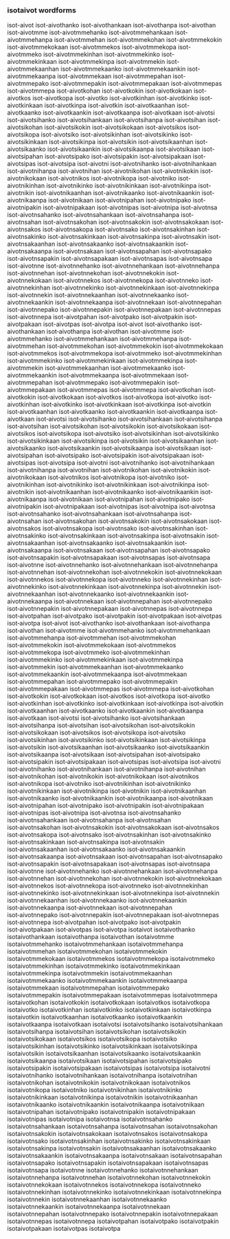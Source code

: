 
### isotaivot wordforms

isot-aivot
isot-aivothanko
isot-aivothankaan
isot-aivothanpa
isot-aivothan
isot-aivotmme
isot-aivotmmehanko
isot-aivotmmehankaan
isot-aivotmmehanpa
isot-aivotmmehan
isot-aivotmmekohan
isot-aivotmmekokin
isot-aivotmmekokaan
isot-aivotmmekos
isot-aivotmmekopa
isot-aivotmmeko
isot-aivotmmekinhan
isot-aivotmmekinko
isot-aivotmmekinkaan
isot-aivotmmekinpa
isot-aivotmmekin
isot-aivotmmekaanhan
isot-aivotmmekaanko
isot-aivotmmekaankin
isot-aivotmmekaanpa
isot-aivotmmekaan
isot-aivotmmepahan
isot-aivotmmepako
isot-aivotmmepakin
isot-aivotmmepakaan
isot-aivotmmepas
isot-aivotmmepa
isot-aivotkohan
isot-aivotkokin
isot-aivotkokaan
isot-aivotkos
isot-aivotkopa
isot-aivotko
isot-aivotkinhan
isot-aivotkinko
isot-aivotkinkaan
isot-aivotkinpa
isot-aivotkin
isot-aivotkaanhan
isot-aivotkaanko
isot-aivotkaankin
isot-aivotkaanpa
isot-aivotkaan
isot-aivotsi
isot-aivotsihanko
isot-aivotsihankaan
isot-aivotsihanpa
isot-aivotsihan
isot-aivotsikohan
isot-aivotsikokin
isot-aivotsikokaan
isot-aivotsikos
isot-aivotsikopa
isot-aivotsiko
isot-aivotsikinhan
isot-aivotsikinko
isot-aivotsikinkaan
isot-aivotsikinpa
isot-aivotsikin
isot-aivotsikaanhan
isot-aivotsikaanko
isot-aivotsikaankin
isot-aivotsikaanpa
isot-aivotsikaan
isot-aivotsipahan
isot-aivotsipako
isot-aivotsipakin
isot-aivotsipakaan
isot-aivotsipas
isot-aivotsipa
isot-aivotni
isot-aivotnihanko
isot-aivotnihankaan
isot-aivotnihanpa
isot-aivotnihan
isot-aivotnikohan
isot-aivotnikokin
isot-aivotnikokaan
isot-aivotnikos
isot-aivotnikopa
isot-aivotniko
isot-aivotnikinhan
isot-aivotnikinko
isot-aivotnikinkaan
isot-aivotnikinpa
isot-aivotnikin
isot-aivotnikaanhan
isot-aivotnikaanko
isot-aivotnikaankin
isot-aivotnikaanpa
isot-aivotnikaan
isot-aivotnipahan
isot-aivotnipako
isot-aivotnipakin
isot-aivotnipakaan
isot-aivotnipas
isot-aivotnipa
isot-aivotnsa
isot-aivotnsahanko
isot-aivotnsahankaan
isot-aivotnsahanpa
isot-aivotnsahan
isot-aivotnsakohan
isot-aivotnsakokin
isot-aivotnsakokaan
isot-aivotnsakos
isot-aivotnsakopa
isot-aivotnsako
isot-aivotnsakinhan
isot-aivotnsakinko
isot-aivotnsakinkaan
isot-aivotnsakinpa
isot-aivotnsakin
isot-aivotnsakaanhan
isot-aivotnsakaanko
isot-aivotnsakaankin
isot-aivotnsakaanpa
isot-aivotnsakaan
isot-aivotnsapahan
isot-aivotnsapako
isot-aivotnsapakin
isot-aivotnsapakaan
isot-aivotnsapas
isot-aivotnsapa
isot-aivotnne
isot-aivotnnehanko
isot-aivotnnehankaan
isot-aivotnnehanpa
isot-aivotnnehan
isot-aivotnnekohan
isot-aivotnnekokin
isot-aivotnnekokaan
isot-aivotnnekos
isot-aivotnnekopa
isot-aivotnneko
isot-aivotnnekinhan
isot-aivotnnekinko
isot-aivotnnekinkaan
isot-aivotnnekinpa
isot-aivotnnekin
isot-aivotnnekaanhan
isot-aivotnnekaanko
isot-aivotnnekaankin
isot-aivotnnekaanpa
isot-aivotnnekaan
isot-aivotnnepahan
isot-aivotnnepako
isot-aivotnnepakin
isot-aivotnnepakaan
isot-aivotnnepas
isot-aivotnnepa
isot-aivotpahan
isot-aivotpako
isot-aivotpakin
isot-aivotpakaan
isot-aivotpas
isot-aivotpa
isot‐aivot
isot‐aivothanko
isot‐aivothankaan
isot‐aivothanpa
isot‐aivothan
isot‐aivotmme
isot‐aivotmmehanko
isot‐aivotmmehankaan
isot‐aivotmmehanpa
isot‐aivotmmehan
isot‐aivotmmekohan
isot‐aivotmmekokin
isot‐aivotmmekokaan
isot‐aivotmmekos
isot‐aivotmmekopa
isot‐aivotmmeko
isot‐aivotmmekinhan
isot‐aivotmmekinko
isot‐aivotmmekinkaan
isot‐aivotmmekinpa
isot‐aivotmmekin
isot‐aivotmmekaanhan
isot‐aivotmmekaanko
isot‐aivotmmekaankin
isot‐aivotmmekaanpa
isot‐aivotmmekaan
isot‐aivotmmepahan
isot‐aivotmmepako
isot‐aivotmmepakin
isot‐aivotmmepakaan
isot‐aivotmmepas
isot‐aivotmmepa
isot‐aivotkohan
isot‐aivotkokin
isot‐aivotkokaan
isot‐aivotkos
isot‐aivotkopa
isot‐aivotko
isot‐aivotkinhan
isot‐aivotkinko
isot‐aivotkinkaan
isot‐aivotkinpa
isot‐aivotkin
isot‐aivotkaanhan
isot‐aivotkaanko
isot‐aivotkaankin
isot‐aivotkaanpa
isot‐aivotkaan
isot‐aivotsi
isot‐aivotsihanko
isot‐aivotsihankaan
isot‐aivotsihanpa
isot‐aivotsihan
isot‐aivotsikohan
isot‐aivotsikokin
isot‐aivotsikokaan
isot‐aivotsikos
isot‐aivotsikopa
isot‐aivotsiko
isot‐aivotsikinhan
isot‐aivotsikinko
isot‐aivotsikinkaan
isot‐aivotsikinpa
isot‐aivotsikin
isot‐aivotsikaanhan
isot‐aivotsikaanko
isot‐aivotsikaankin
isot‐aivotsikaanpa
isot‐aivotsikaan
isot‐aivotsipahan
isot‐aivotsipako
isot‐aivotsipakin
isot‐aivotsipakaan
isot‐aivotsipas
isot‐aivotsipa
isot‐aivotni
isot‐aivotnihanko
isot‐aivotnihankaan
isot‐aivotnihanpa
isot‐aivotnihan
isot‐aivotnikohan
isot‐aivotnikokin
isot‐aivotnikokaan
isot‐aivotnikos
isot‐aivotnikopa
isot‐aivotniko
isot‐aivotnikinhan
isot‐aivotnikinko
isot‐aivotnikinkaan
isot‐aivotnikinpa
isot‐aivotnikin
isot‐aivotnikaanhan
isot‐aivotnikaanko
isot‐aivotnikaankin
isot‐aivotnikaanpa
isot‐aivotnikaan
isot‐aivotnipahan
isot‐aivotnipako
isot‐aivotnipakin
isot‐aivotnipakaan
isot‐aivotnipas
isot‐aivotnipa
isot‐aivotnsa
isot‐aivotnsahanko
isot‐aivotnsahankaan
isot‐aivotnsahanpa
isot‐aivotnsahan
isot‐aivotnsakohan
isot‐aivotnsakokin
isot‐aivotnsakokaan
isot‐aivotnsakos
isot‐aivotnsakopa
isot‐aivotnsako
isot‐aivotnsakinhan
isot‐aivotnsakinko
isot‐aivotnsakinkaan
isot‐aivotnsakinpa
isot‐aivotnsakin
isot‐aivotnsakaanhan
isot‐aivotnsakaanko
isot‐aivotnsakaankin
isot‐aivotnsakaanpa
isot‐aivotnsakaan
isot‐aivotnsapahan
isot‐aivotnsapako
isot‐aivotnsapakin
isot‐aivotnsapakaan
isot‐aivotnsapas
isot‐aivotnsapa
isot‐aivotnne
isot‐aivotnnehanko
isot‐aivotnnehankaan
isot‐aivotnnehanpa
isot‐aivotnnehan
isot‐aivotnnekohan
isot‐aivotnnekokin
isot‐aivotnnekokaan
isot‐aivotnnekos
isot‐aivotnnekopa
isot‐aivotnneko
isot‐aivotnnekinhan
isot‐aivotnnekinko
isot‐aivotnnekinkaan
isot‐aivotnnekinpa
isot‐aivotnnekin
isot‐aivotnnekaanhan
isot‐aivotnnekaanko
isot‐aivotnnekaankin
isot‐aivotnnekaanpa
isot‐aivotnnekaan
isot‐aivotnnepahan
isot‐aivotnnepako
isot‐aivotnnepakin
isot‐aivotnnepakaan
isot‐aivotnnepas
isot‐aivotnnepa
isot‐aivotpahan
isot‐aivotpako
isot‐aivotpakin
isot‐aivotpakaan
isot‐aivotpas
isot‐aivotpa
isot‑aivot
isot‑aivothanko
isot‑aivothankaan
isot‑aivothanpa
isot‑aivothan
isot‑aivotmme
isot‑aivotmmehanko
isot‑aivotmmehankaan
isot‑aivotmmehanpa
isot‑aivotmmehan
isot‑aivotmmekohan
isot‑aivotmmekokin
isot‑aivotmmekokaan
isot‑aivotmmekos
isot‑aivotmmekopa
isot‑aivotmmeko
isot‑aivotmmekinhan
isot‑aivotmmekinko
isot‑aivotmmekinkaan
isot‑aivotmmekinpa
isot‑aivotmmekin
isot‑aivotmmekaanhan
isot‑aivotmmekaanko
isot‑aivotmmekaankin
isot‑aivotmmekaanpa
isot‑aivotmmekaan
isot‑aivotmmepahan
isot‑aivotmmepako
isot‑aivotmmepakin
isot‑aivotmmepakaan
isot‑aivotmmepas
isot‑aivotmmepa
isot‑aivotkohan
isot‑aivotkokin
isot‑aivotkokaan
isot‑aivotkos
isot‑aivotkopa
isot‑aivotko
isot‑aivotkinhan
isot‑aivotkinko
isot‑aivotkinkaan
isot‑aivotkinpa
isot‑aivotkin
isot‑aivotkaanhan
isot‑aivotkaanko
isot‑aivotkaankin
isot‑aivotkaanpa
isot‑aivotkaan
isot‑aivotsi
isot‑aivotsihanko
isot‑aivotsihankaan
isot‑aivotsihanpa
isot‑aivotsihan
isot‑aivotsikohan
isot‑aivotsikokin
isot‑aivotsikokaan
isot‑aivotsikos
isot‑aivotsikopa
isot‑aivotsiko
isot‑aivotsikinhan
isot‑aivotsikinko
isot‑aivotsikinkaan
isot‑aivotsikinpa
isot‑aivotsikin
isot‑aivotsikaanhan
isot‑aivotsikaanko
isot‑aivotsikaankin
isot‑aivotsikaanpa
isot‑aivotsikaan
isot‑aivotsipahan
isot‑aivotsipako
isot‑aivotsipakin
isot‑aivotsipakaan
isot‑aivotsipas
isot‑aivotsipa
isot‑aivotni
isot‑aivotnihanko
isot‑aivotnihankaan
isot‑aivotnihanpa
isot‑aivotnihan
isot‑aivotnikohan
isot‑aivotnikokin
isot‑aivotnikokaan
isot‑aivotnikos
isot‑aivotnikopa
isot‑aivotniko
isot‑aivotnikinhan
isot‑aivotnikinko
isot‑aivotnikinkaan
isot‑aivotnikinpa
isot‑aivotnikin
isot‑aivotnikaanhan
isot‑aivotnikaanko
isot‑aivotnikaankin
isot‑aivotnikaanpa
isot‑aivotnikaan
isot‑aivotnipahan
isot‑aivotnipako
isot‑aivotnipakin
isot‑aivotnipakaan
isot‑aivotnipas
isot‑aivotnipa
isot‑aivotnsa
isot‑aivotnsahanko
isot‑aivotnsahankaan
isot‑aivotnsahanpa
isot‑aivotnsahan
isot‑aivotnsakohan
isot‑aivotnsakokin
isot‑aivotnsakokaan
isot‑aivotnsakos
isot‑aivotnsakopa
isot‑aivotnsako
isot‑aivotnsakinhan
isot‑aivotnsakinko
isot‑aivotnsakinkaan
isot‑aivotnsakinpa
isot‑aivotnsakin
isot‑aivotnsakaanhan
isot‑aivotnsakaanko
isot‑aivotnsakaankin
isot‑aivotnsakaanpa
isot‑aivotnsakaan
isot‑aivotnsapahan
isot‑aivotnsapako
isot‑aivotnsapakin
isot‑aivotnsapakaan
isot‑aivotnsapas
isot‑aivotnsapa
isot‑aivotnne
isot‑aivotnnehanko
isot‑aivotnnehankaan
isot‑aivotnnehanpa
isot‑aivotnnehan
isot‑aivotnnekohan
isot‑aivotnnekokin
isot‑aivotnnekokaan
isot‑aivotnnekos
isot‑aivotnnekopa
isot‑aivotnneko
isot‑aivotnnekinhan
isot‑aivotnnekinko
isot‑aivotnnekinkaan
isot‑aivotnnekinpa
isot‑aivotnnekin
isot‑aivotnnekaanhan
isot‑aivotnnekaanko
isot‑aivotnnekaankin
isot‑aivotnnekaanpa
isot‑aivotnnekaan
isot‑aivotnnepahan
isot‑aivotnnepako
isot‑aivotnnepakin
isot‑aivotnnepakaan
isot‑aivotnnepas
isot‑aivotnnepa
isot‑aivotpahan
isot‑aivotpako
isot‑aivotpakin
isot‑aivotpakaan
isot‑aivotpas
isot‑aivotpa
isotaivot
isotaivothanko
isotaivothankaan
isotaivothanpa
isotaivothan
isotaivotmme
isotaivotmmehanko
isotaivotmmehankaan
isotaivotmmehanpa
isotaivotmmehan
isotaivotmmekohan
isotaivotmmekokin
isotaivotmmekokaan
isotaivotmmekos
isotaivotmmekopa
isotaivotmmeko
isotaivotmmekinhan
isotaivotmmekinko
isotaivotmmekinkaan
isotaivotmmekinpa
isotaivotmmekin
isotaivotmmekaanhan
isotaivotmmekaanko
isotaivotmmekaankin
isotaivotmmekaanpa
isotaivotmmekaan
isotaivotmmepahan
isotaivotmmepako
isotaivotmmepakin
isotaivotmmepakaan
isotaivotmmepas
isotaivotmmepa
isotaivotkohan
isotaivotkokin
isotaivotkokaan
isotaivotkos
isotaivotkopa
isotaivotko
isotaivotkinhan
isotaivotkinko
isotaivotkinkaan
isotaivotkinpa
isotaivotkin
isotaivotkaanhan
isotaivotkaanko
isotaivotkaankin
isotaivotkaanpa
isotaivotkaan
isotaivotsi
isotaivotsihanko
isotaivotsihankaan
isotaivotsihanpa
isotaivotsihan
isotaivotsikohan
isotaivotsikokin
isotaivotsikokaan
isotaivotsikos
isotaivotsikopa
isotaivotsiko
isotaivotsikinhan
isotaivotsikinko
isotaivotsikinkaan
isotaivotsikinpa
isotaivotsikin
isotaivotsikaanhan
isotaivotsikaanko
isotaivotsikaankin
isotaivotsikaanpa
isotaivotsikaan
isotaivotsipahan
isotaivotsipako
isotaivotsipakin
isotaivotsipakaan
isotaivotsipas
isotaivotsipa
isotaivotni
isotaivotnihanko
isotaivotnihankaan
isotaivotnihanpa
isotaivotnihan
isotaivotnikohan
isotaivotnikokin
isotaivotnikokaan
isotaivotnikos
isotaivotnikopa
isotaivotniko
isotaivotnikinhan
isotaivotnikinko
isotaivotnikinkaan
isotaivotnikinpa
isotaivotnikin
isotaivotnikaanhan
isotaivotnikaanko
isotaivotnikaankin
isotaivotnikaanpa
isotaivotnikaan
isotaivotnipahan
isotaivotnipako
isotaivotnipakin
isotaivotnipakaan
isotaivotnipas
isotaivotnipa
isotaivotnsa
isotaivotnsahanko
isotaivotnsahankaan
isotaivotnsahanpa
isotaivotnsahan
isotaivotnsakohan
isotaivotnsakokin
isotaivotnsakokaan
isotaivotnsakos
isotaivotnsakopa
isotaivotnsako
isotaivotnsakinhan
isotaivotnsakinko
isotaivotnsakinkaan
isotaivotnsakinpa
isotaivotnsakin
isotaivotnsakaanhan
isotaivotnsakaanko
isotaivotnsakaankin
isotaivotnsakaanpa
isotaivotnsakaan
isotaivotnsapahan
isotaivotnsapako
isotaivotnsapakin
isotaivotnsapakaan
isotaivotnsapas
isotaivotnsapa
isotaivotnne
isotaivotnnehanko
isotaivotnnehankaan
isotaivotnnehanpa
isotaivotnnehan
isotaivotnnekohan
isotaivotnnekokin
isotaivotnnekokaan
isotaivotnnekos
isotaivotnnekopa
isotaivotnneko
isotaivotnnekinhan
isotaivotnnekinko
isotaivotnnekinkaan
isotaivotnnekinpa
isotaivotnnekin
isotaivotnnekaanhan
isotaivotnnekaanko
isotaivotnnekaankin
isotaivotnnekaanpa
isotaivotnnekaan
isotaivotnnepahan
isotaivotnnepako
isotaivotnnepakin
isotaivotnnepakaan
isotaivotnnepas
isotaivotnnepa
isotaivotpahan
isotaivotpako
isotaivotpakin
isotaivotpakaan
isotaivotpas
isotaivotpa

